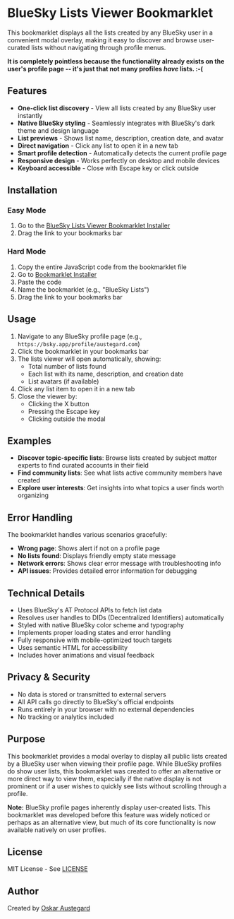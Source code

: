 # BlueSky Lists Viewer Bookmarklet

This bookmarklet displays all the lists created by any BlueSky user in a convenient modal overlay, making it easy to discover and browse user-curated lists without navigating through profile menus.

**It is completely pointless because the functionality already exists on the user's profile page -- it's just that not many profiles _have_ lists. :-(**

## Features

- **One-click list discovery** - View all lists created by any BlueSky user instantly
- **Native BlueSky styling** - Seamlessly integrates with BlueSky's dark theme and design language
- **List previews** - Shows list name, description, creation date, and avatar
- **Direct navigation** - Click any list to open it in a new tab
- **Smart profile detection** - Automatically detects the current profile page
- **Responsive design** - Works perfectly on desktop and mobile devices
- **Keyboard accessible** - Close with Escape key or click outside

## Installation

### Easy Mode
1. Go to the [BlueSky Lists Viewer Bookmarklet Installer](https://austegard.com/web-utilities/bookmarklet-installer.html?bookmarklet=bsky_user_lists.js)
2. Drag the link to your bookmarks bar

### Hard Mode
1. Copy the entire JavaScript code from the bookmarklet file
2. Go to [Bookmarklet Installer](https://austegard.com/web-utilities/bookmarklet-installer.html)
3. Paste the code
4. Name the bookmarklet (e.g., "BlueSky Lists")
5. Drag the link to your bookmarks bar

## Usage

1. Navigate to any BlueSky profile page (e.g., `https://bsky.app/profile/austegard.com`)
2. Click the bookmarklet in your bookmarks bar
3. The lists viewer will open automatically, showing:
   - Total number of lists found
   - Each list with its name, description, and creation date
   - List avatars (if available)
4. Click any list item to open it in a new tab
5. Close the viewer by:
   - Clicking the X button
   - Pressing the Escape key
   - Clicking outside the modal

## Examples

- **Discover topic-specific lists**: Browse lists created by subject matter experts to find curated accounts in their field
- **Find community lists**: See what lists active community members have created
- **Explore user interests**: Get insights into what topics a user finds worth organizing

## Error Handling

The bookmarklet handles various scenarios gracefully:
- **Wrong page**: Shows alert if not on a profile page
- **No lists found**: Displays friendly empty state message
- **Network errors**: Shows clear error message with troubleshooting info
- **API issues**: Provides detailed error information for debugging

## Technical Details

- Uses BlueSky's AT Protocol APIs to fetch list data
- Resolves user handles to DIDs (Decentralized Identifiers) automatically
- Styled with native BlueSky color scheme and typography
- Implements proper loading states and error handling
- Fully responsive with mobile-optimized touch targets
- Uses semantic HTML for accessibility
- Includes hover animations and visual feedback

## Privacy & Security

- No data is stored or transmitted to external servers
- All API calls go directly to BlueSky's official endpoints
- Runs entirely in your browser with no external dependencies
- No tracking or analytics included

## Purpose

This bookmarklet provides a modal overlay to display all public lists created by a BlueSky user when viewing their profile page. While BlueSky profiles do show user lists, this bookmarklet was created to offer an alternative or more direct way to view them, especially if the native display is not prominent or if a user wishes to quickly see lists without scrolling through a profile.

**Note:** BlueSky profile pages inherently display user-created lists. This bookmarklet was developed before this feature was widely noticed or perhaps as an alternative view, but much of its core functionality is now available natively on user profiles.

## License

MIT License - See [LICENSE](https://github.com/oaustegard/bookmarklets/blob/main/LICENSE)

## Author

Created by [Oskar Austegard](https://austegard.com)
